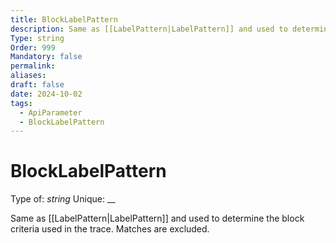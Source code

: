 ```yaml
---
title: BlockLabelPattern
description: Same as [[LabelPattern|LabelPattern]] and used to determine the block criteria used in the trace. Matches are excluded.
Type: string
Order: 999
Mandatory: false
permalink: 
aliases: 
draft: false
date: 2024-10-02
tags:
  - ApiParameter
  - BlockLabelPattern
---
```

# BlockLabelPattern

Type of: _string_
Unique: __

Same as [[LabelPattern|LabelPattern]] and used to determine the block criteria used in the trace. Matches are excluded.
